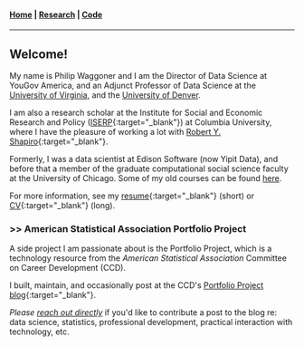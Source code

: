 #### [Home](https://pdwaggoner.github.io) | [Research](/Research.md) | [Code](/Code.md)
___________

## Welcome!

My name is Philip Waggoner and I am the Director of Data Science at YouGov America, and an Adjunct Professor of Data Science at the [University of Virginia](https://datascience.virginia.edu/), and the [University of Denver](https://ritchieschool.du.edu/academics-education/gr-programs/ms-data-science).

I am also a research scholar at the Institute for Social and Economic Research and Policy ([ISERP](http://iserp.columbia.edu/people/philip-d-waggoner){:target="_blank"}) at Columbia University, where I have the pleasure of working a lot with [Robert Y. Shapiro](https://www.sipa.columbia.edu/faculty-research/faculty-directory/robert-shapiro){:target="_blank"}.

Formerly, I was a data scientist at Edison Software (now Yipit Data), and before that a member of the graduate computational social science faculty at the University of Chicago. Some of my old courses can be found [here](/Teach.md).

For more information, see my [resume](https://www.dropbox.com/s/0eq237s7arqh7yv/Philip%20Waggoner_Resume.pdf?dl=0){:target="_blank"} (short) or [CV](https://www.dropbox.com/s/ikt228v5lmobro2/Philip%20Waggoner_CV.pdf?dl=0){:target="_blank"} (long).

### >> American Statistical Association Portfolio Project

A side project I am passionate about is the Portfolio Project, which is a technology resource from the *American Statistical Association* Committee on Career Development (CCD). 

I built, maintain, and occasionally post at the CCD's [Portfolio Project blog](https://ccdportfolio.netlify.app/){:target="_blank"}. 

*Please [reach out directly](mailto:philip.waggoner@yougov.com)* if you'd like to contribute a post to the blog re: data science, statistics, professional development, practical interaction with technology, etc.
